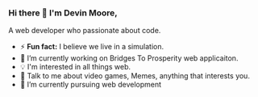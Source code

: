 ### Hi there 👋 I'm Devin Moore,
A web developer who passionate about code.

- ⚡ **Fun fact:** I believe we live in a simulation.
- 🔭 I’m currently working on Bridges To Prosperity web applicaiton.
- 💡 I'm interested in all things web.
- 💬 Talk to me about video games, Memes, anything that interests you.
- 🌱 I’m currently pursuing web development
